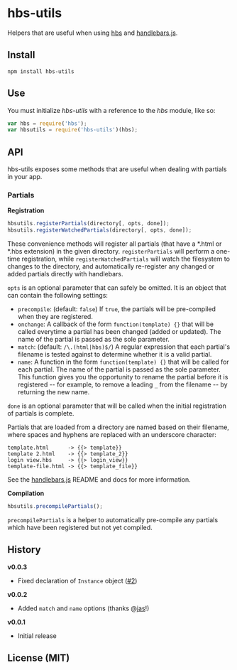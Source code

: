 # hbs-utils #

Helpers that are useful when using [hbs](https://github.com/donpark/hbs) and
[handlebars.js](http://github.com/wycats/handlebars.js).

## Install ##

```
npm install hbs-utils
```

## Use ##

You must initialize *hbs-utils* with a reference to the *hbs* module, like so:

```javascript
var hbs = require('hbs');
var hbsutils = require('hbs-utils')(hbs);
```

## API ##

hbs-utils exposes some methods that are useful when dealing with partials in
your app.

### Partials ###

**Registration**

```javascript
hbsutils.registerPartials(directory[, opts, done]);
hbsutils.registerWatchedPartials(directory[, opts, done]);
```

These convenience methods will register all partials (that have a *.html or *.hbs extension)
in the given directory. `registerPartials` will perform a one-time registration,
while `registerWatchedPartials` will watch the filesystem to changes to the directory,
and automatically re-register any changed or added partials directly with handlebars.

`opts` is an optional parameter that can safely be omitted. It is an object
that can contain the following settings:
- `precompile`: (default: `false`) If `true`, the partials will be pre-compiled when they are registered.
- `onchange`: A callback of the form `function(template) {}` that will be called everytime a partial has been changed (added or updated). The name of the partial is passed as the sole parameter.
- `match`: (default: `/\.(html|hbs)$/`) A regular expression that each partial's filename is tested against to determine whether it is a valid partial.
- `name`: A function in the form `function(template) {}` that will be called for each partial. The name of the partial is passed as the sole parameter. This function gives you the opportunity to rename the partial before it is registered -- for example, to remove a leading `_` from the filename -- by returning the new name.

`done` is an optional parameter that will be called when the initial registration of partials is complete.

Partials that are loaded from a directory are named based on their filename, where spaces and hyphens are replaced with an underscore character:

```
template.html      -> {{> template}}
template 2.html    -> {{> template_2}}
login view.hbs     -> {{> login_view}}
template-file.html -> {{> template_file}}
```

See the [handlebars.js](http://github.com/wycats/handlebars.js) README and docs for more information.

**Compilation**

```javascript
hbsutils.precompilePartials();
```

`precompilePartials` is a helper to automatically pre-compile any partials which
have been registered but not yet compiled.

## History ##

**v0.0.3**
- Fixed declaration of `Instance` object ([#2](https://github.com/dpolivy/hbs-utils/issues/2))

**v0.0.2**
- Added `match` and `name` options (thanks @[jas](https://github.com/jas)!)

**v0.0.1**
- Initial release

## License (MIT) ##
